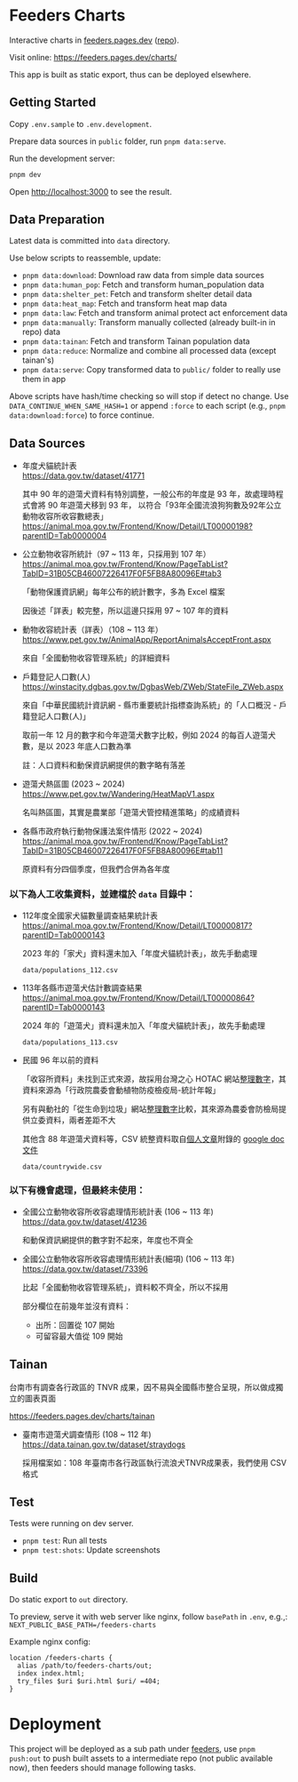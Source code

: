 # Feeders Charts

Interactive charts in [feeders.pages.dev][] ([repo][feeders repo]).

Visit online: https://feeders.pages.dev/charts/

This app is built as static export, thus can be deployed elsewhere.



## Getting Started

Copy `.env.sample` to `.env.development`.

Prepare data sources in `public` folder, run `pnpm data:serve`.

Run the development server:

```bash
pnpm dev
```

Open [http://localhost:3000](http://localhost:3000) to see the result.



## Data Preparation

Latest data is committed into `data` directory.

Use below scripts to reassemble, update:

- `pnpm data:download`: Download raw data from simple data sources
- `pnpm data:human_pop`: Fetch and transform human_population data
- `pnpm data:shelter_pet`: Fetch and transform shelter detail data
- `pnpm data:heat_map`: Fetch and transform heat map data
- `pnpm data:law`: Fetch and transform animal protect act enforcement data
- `pnpm data:manually`: Transform manually collected (already built-in in repo) data
- `pnpm data:tainan`: Fetch and transform Tainan population data
- `pnpm data:reduce`: Normalize and combine all processed data (except tainan's)
- `pnpm data:serve`: Copy transformed data to `public/` folder to really use them in app

Above scripts have hash/time checking so will stop if detect no change.
Use `DATA_CONTINUE_WHEN_SAME_HASH=1` or append `:force` to each script (e.g., `pnpm data:download:force`) to force continue.



## Data Sources

- 年度犬貓統計表  
  https://data.gov.tw/dataset/41771

  其中 90 年的遊蕩犬資料有特別調整，一般公布的年度是 93 年，故處理時程式會將 90 年遊蕩犬移到 93 年，
  以符合「93年全國流浪狗狗數及92年公立動物收容所收容數總表」  
  https://animal.moa.gov.tw/Frontend/Know/Detail/LT00000198?parentID=Tab0000004

- 公立動物收容所統計（97 ~ 113 年，只採用到 107 年）  
  https://animal.moa.gov.tw/Frontend/Know/PageTabList?TabID=31B05CB46007226417F0F5FB8A80096E#tab3

  「動物保護資訊網」每年公布的統計數字，多為 Excel 檔案

  因後述「詳表」較完整，所以這邊只採用 97 ~ 107 年的資料

- 動物收容統計表（詳表）（108 ~ 113 年）  
  https://www.pet.gov.tw/AnimalApp/ReportAnimalsAcceptFront.aspx

  來自「全國動物收容管理系統」的詳細資料

- 戶籍登記人口數(人)  
  https://winstacity.dgbas.gov.tw/DgbasWeb/ZWeb/StateFile_ZWeb.aspx

  來自「中華民國統計資訊網 - 縣市重要統計指標查詢系統」的「人口概況 - 戶籍登記人口數(人)」

  取前一年 12 月的數字和今年遊蕩犬數字比較，例如 2024 的每百人遊蕩犬數，是以 2023 年底人口數為準

  註：人口資料和動保資訊網提供的數字略有落差

- 遊蕩犬熱區圖 (2023 ~ 2024)  
  https://www.pet.gov.tw/Wandering/HeatMapV1.aspx

  名叫熱區圖，其實是農業部「遊蕩犬管控精進策略」的成績資料

- 各縣市政府執行動物保護法案件情形 (2022 ~ 2024)  
  https://animal.moa.gov.tw/Frontend/Know/PageTabList?TabID=31B05CB46007226417F0F5FB8A80096E#tab11

  原資料有分四個季度，但我們合併為各年度


### 以下為人工收集資料，並建檔於 `data` 目錄中：

- 112年度全國家犬貓數量調查結果統計表  
  https://animal.moa.gov.tw/Frontend/Know/Detail/LT00000817?parentID=Tab0000143

  2023 年的「家犬」資料還未加入「年度犬貓統計表」，故先手動處理

  `data/populations_112.csv`

- 113年各縣市遊蕩犬估計數調查結果  
  https://animal.moa.gov.tw/Frontend/Know/Detail/LT00000864?parentID=Tab0000143

  2024 年的「遊蕩犬」資料還未加入「年度犬貓統計表」，故先手動處理

  `data/populations_113.csv`

- 民國 96 年以前的資料

  「收容所資料」未找到正式來源，故採用台灣之心 HOTAC 網站[整理數字][HOTAC 2020]，其資料來源為「行政院農委會動植物防疫檢疫局-統計年報」

  另有與動社的「從生命到垃圾」網站[整理數字][EAST 2009]比較，其來源為農委會防檢局提供立委資料，兩者差距不大

  其他含 88 年遊蕩犬資料等，CSV 統整資料取自[個人文章][全國遊蕩犬數量整理成圖表]附錄的 [google doc 文件][年度資料 gdoc]

  `data/countrywide.csv`


### 以下有機會處理，但最終未使用：

- 全國公立動物收容所收容處理情形統計表 (106 ~ 113 年)  
  https://data.gov.tw/dataset/41236

  和動保資訊網提供的數字對不起來，年度也不齊全

- 全國公立動物收容所收容處理情形統計表(細項) (106 ~ 113 年)  
  https://data.gov.tw/dataset/73396

  比起「全國動物收容管理系統」，資料較不齊全，所以不採用

  部分欄位在前幾年並沒有資料：

  - 出所：回置從 107 開始
  - 可留容最大值從 109 開始



## Tainan

台南市有調查各行政區的 TNVR 成果，因不易與全國縣市整合呈現，所以做成獨立的圖表頁面

https://feeders.pages.dev/charts/tainan

- 臺南市遊蕩犬調查情形 (108 ~ 112 年)  
  https://data.tainan.gov.tw/dataset/straydogs

  採用檔案如：108 年臺南市各行政區執行流浪犬TNVR成果表，我們使用 CSV 格式



## Test

Tests were running on dev server.

- `pnpm test`: Run all tests
- `pnpm test:shots`: Update screenshots



## Build

Do static export to `out` directory.

To preview, serve it with web server like nginx, follow `basePath` in `.env`, e.g.,:
`NEXT_PUBLIC_BASE_PATH=/feeders-charts`

Example nginx config:

```nginx
location /feeders-charts {
  alias /path/to/feeders-charts/out;
  index index.html;
  try_files $uri $uri.html $uri/ =404;
}
```



# Deployment

This project will be deployed as a sub path under [feeders][feeders repo],
use `pnpm push:out` to push built assets to a intermediate repo (not public available now),
then feeders should manage following tasks.



[feeders.pages.dev]: https://feeders.pages.dev/
[feeders repo]: https://github.com/bootleq/feeders
[HOTAC 2020]: https://www.hotac.org.tw/news-4169
[EAST 2009]: https://www.east.org.tw/sites/east/files/content/upload/File/2009-ISSUES/20091104.pdf
[全國遊蕩犬數量整理成圖表]: https://bootleq.blogspot.com/2024/09/taiwan-roaming-dog-populations-chart.html
[年度資料 gdoc]: https://docs.google.com/spreadsheets/d/1ajrN-ok3wnSI8X2-ntRRX9W8B2rXIz5ScnZWyUzt-G4/edit?gid=0#gid=0
